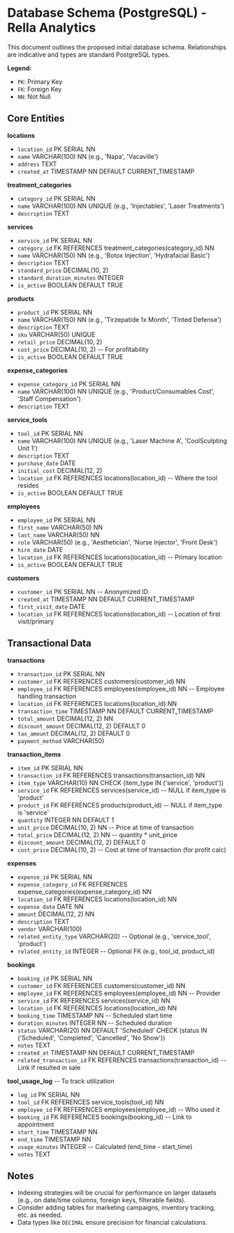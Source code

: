 # Database Schema (PostgreSQL) - Rella Analytics

This document outlines the proposed initial database schema. Relationships are indicative and types are standard PostgreSQL types.

**Legend:**
*   `PK`: Primary Key
*   `FK`: Foreign Key
*   `NN`: Not Null

## Core Entities

**locations**
*   `location_id` PK SERIAL NN
*   `name` VARCHAR(100) NN (e.g., 'Napa', 'Vacaville')
*   `address` TEXT
*   `created_at` TIMESTAMP NN DEFAULT CURRENT_TIMESTAMP

**treatment_categories**
*   `category_id` PK SERIAL NN
*   `name` VARCHAR(100) NN UNIQUE (e.g., 'Injectables', 'Laser Treatments')
*   `description` TEXT

**services**
*   `service_id` PK SERIAL NN
*   `category_id` FK REFERENCES treatment_categories(category_id) NN
*   `name` VARCHAR(150) NN (e.g., 'Botox Injection', 'Hydrafacial Basic')
*   `description` TEXT
*   `standard_price` DECIMAL(10, 2)
*   `standard_duration_minutes` INTEGER
*   `is_active` BOOLEAN DEFAULT TRUE

**products**
*   `product_id` PK SERIAL NN
*   `name` VARCHAR(150) NN (e.g., 'Tirzepatide 1x Month', 'Tinted Defense')
*   `description` TEXT
*   `sku` VARCHAR(50) UNIQUE
*   `retail_price` DECIMAL(10, 2)
*   `cost_price` DECIMAL(10, 2) -- For profitability
*   `is_active` BOOLEAN DEFAULT TRUE

**expense_categories**
*   `expense_category_id` PK SERIAL NN
*   `name` VARCHAR(100) NN UNIQUE (e.g., 'Product/Consumables Cost', 'Staff Compensation')
*   `description` TEXT

**service_tools**
*   `tool_id` PK SERIAL NN
*   `name` VARCHAR(100) NN UNIQUE (e.g., 'Laser Machine A', 'CoolSculpting Unit 1')
*   `description` TEXT
*   `purchase_date` DATE
*   `initial_cost` DECIMAL(12, 2)
*   `location_id` FK REFERENCES locations(location_id) -- Where the tool resides
*   `is_active` BOOLEAN DEFAULT TRUE

**employees**
*   `employee_id` PK SERIAL NN
*   `first_name` VARCHAR(50) NN
*   `last_name` VARCHAR(50) NN
*   `role` VARCHAR(50) (e.g., 'Aesthetician', 'Nurse Injector', 'Front Desk')
*   `hire_date` DATE
*   `location_id` FK REFERENCES locations(location_id) -- Primary location
*   `is_active` BOOLEAN DEFAULT TRUE

**customers**
*   `customer_id` PK SERIAL NN -- Anonymized ID
*   `created_at` TIMESTAMP NN DEFAULT CURRENT_TIMESTAMP
*   `first_visit_date` DATE
*   `location_id` FK REFERENCES locations(location_id) -- Location of first visit/primary

## Transactional Data

**transactions**
*   `transaction_id` PK SERIAL NN
*   `customer_id` FK REFERENCES customers(customer_id) NN
*   `employee_id` FK REFERENCES employees(employee_id) NN -- Employee handling transaction
*   `location_id` FK REFERENCES locations(location_id) NN
*   `transaction_time` TIMESTAMP NN DEFAULT CURRENT_TIMESTAMP
*   `total_amount` DECIMAL(12, 2) NN
*   `discount_amount` DECIMAL(12, 2) DEFAULT 0
*   `tax_amount` DECIMAL(12, 2) DEFAULT 0
*   `payment_method` VARCHAR(50)

**transaction_items**
*   `item_id` PK SERIAL NN
*   `transaction_id` FK REFERENCES transactions(transaction_id) NN
*   `item_type` VARCHAR(10) NN CHECK (item_type IN ('service', 'product'))
*   `service_id` FK REFERENCES services(service_id) -- NULL if item_type is 'product'
*   `product_id` FK REFERENCES products(product_id) -- NULL if item_type is 'service'
*   `quantity` INTEGER NN DEFAULT 1
*   `unit_price` DECIMAL(10, 2) NN -- Price at time of transaction
*   `total_price` DECIMAL(12, 2) NN -- quantity * unit_price
*   `discount_amount` DECIMAL(12, 2) DEFAULT 0
*   `cost_price` DECIMAL(10, 2) -- Cost at time of transaction (for profit calc)

**expenses**
*   `expense_id` PK SERIAL NN
*   `expense_category_id` FK REFERENCES expense_categories(expense_category_id) NN
*   `location_id` FK REFERENCES locations(location_id) NN
*   `expense_date` DATE NN
*   `amount` DECIMAL(12, 2) NN
*   `description` TEXT
*   `vendor` VARCHAR(100)
*   `related_entity_type` VARCHAR(20) -- Optional (e.g., 'service_tool', 'product')
*   `related_entity_id` INTEGER -- Optional FK (e.g., tool_id, product_id)

**bookings**
*   `booking_id` PK SERIAL NN
*   `customer_id` FK REFERENCES customers(customer_id) NN
*   `employee_id` FK REFERENCES employees(employee_id) NN -- Provider
*   `service_id` FK REFERENCES services(service_id) NN
*   `location_id` FK REFERENCES locations(location_id) NN
*   `booking_time` TIMESTAMP NN -- Scheduled start time
*   `duration_minutes` INTEGER NN -- Scheduled duration
*   `status` VARCHAR(20) NN DEFAULT 'Scheduled' CHECK (status IN ('Scheduled', 'Completed', 'Cancelled', 'No Show'))
*   `notes` TEXT
*   `created_at` TIMESTAMP NN DEFAULT CURRENT_TIMESTAMP
*   `related_transaction_id` FK REFERENCES transactions(transaction_id) -- Link if resulted in sale

**tool_usage_log** -- To track utilization
*   `log_id` PK SERIAL NN
*   `tool_id` FK REFERENCES service_tools(tool_id) NN
*   `employee_id` FK REFERENCES employees(employee_id) -- Who used it
*   `booking_id` FK REFERENCES bookings(booking_id) -- Link to appointment
*   `start_time` TIMESTAMP NN
*   `end_time` TIMESTAMP NN
*   `usage_minutes` INTEGER -- Calculated (end_time - start_time)
*   `notes` TEXT

## Notes
*   Indexing strategies will be crucial for performance on larger datasets (e.g., on date/time columns, foreign keys, filterable fields).
*   Consider adding tables for marketing campaigns, inventory tracking, etc. as needed.
*   Data types like `DECIMAL` ensure precision for financial calculations. 